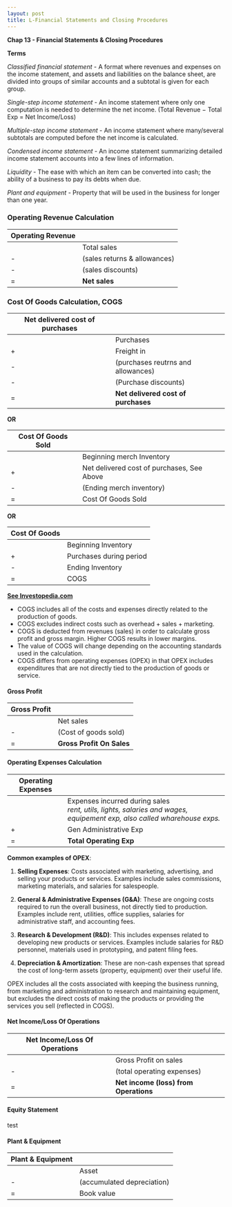```yaml
---
layout: post
title: L-Financial Statements and Closing Procedures
--- 
```


**Chap 13 - Financial Statements & Closing Procedures**

**Terms**

*Classified financial statement* - A format where revenues and expenses on the income statement, and assets and liabilities on the balance sheet, are divided into groups of similar accounts and a subtotal is given for each group.

*Single-step income statement* - An income statement where only one computation is needed to determine the net income. (Total Revenue − Total Exp = Net Income/Loss)

*Multiple-step income statement* - An income statement where many/several subtotals are computed before the net income is calculated.

*Condensed income statement* - An income statement summarizing detailed income statement accounts into a few lines of information.

*Liquidity* - The ease with which an item can be converted into cash; the ability of a business to pay its debts when due.

*Plant and equipment* - Property that will be used in the business for longer than one year.


### Operating Revenue Calculation

|Operating Revenue||
|-|:-|
||Total sales|
|-|(sales returns & allowances)|
|-|(sales discounts)|
|=|**Net sales**|


### Cost Of Goods Calculation, COGS

|Net delivered cost of purchases||
|-|:-|
||Purchases|
|+|Freight in|
|-|(purchases reutrns and allowances)|
|-|(Purchase discounts)|
|=|**Net delivered cost of purchases**|

**OR**

|Cost Of Goods Sold||
|-|:-|
||Beginning merch Inventory|
|+|Net delivered cost of purchases, See Above|
|-|(Ending merch inventory)|
|=|Cost Of Goods Sold|

**OR**

|Cost Of Goods||
|-|:-|
||Beginning Inventory|
|+|Purchases during period|
|-|Ending Inventory|
|=|COGS|

[**See Investopedia.com**](https://www.investopedia.com/terms/c/cogs.asp#toc-formula-and-calculation-of-cost-of-goods-sold-cogs)
- COGS includes all of the costs and expenses directly related to the production of goods.
- COGS excludes indirect costs such as overhead + sales + marketing.
- COGS is deducted from revenues (sales) in order to calculate gross profit and gross margin. Higher COGS results in lower margins.
- The value of COGS will change depending on the accounting standards used in the calculation.
- COGS differs from operating expenses (OPEX) in that OPEX includes expenditures that are not directly tied to the production of goods or service.


#### Gross Profit

|Gross Profit||
|-|:-|
||Net sales|
|-|(Cost of goods sold)|
|=|**Gross Profit On Sales**|


#### Operating Expenses Calculation

|Operating Expenses||
|-|:-|
||Expenses incurred during sales<br>*rent, utils, lights, salaries and wages, equipement exp, also called wharehouse exps.*|
|+|Gen Administrative Exp|
|=|**Total Operating Exp**|

**Common examples of OPEX**:

1. **Selling Expenses**: Costs associated with marketing, advertising, and selling your products or services. Examples include sales commissions, marketing materials, and salaries for salespeople.
   
2. **General & Administrative Expenses (G&A)**: These are ongoing costs required to run the overall business, not directly tied to production. Examples include rent, utilities, office supplies, salaries for administrative staff, and accounting fees.

3. **Research & Development (R&D)**: This includes expenses related to developing new products or services. Examples include salaries for R&D personnel, materials used in prototyping, and patent filing fees.

4. **Depreciation & Amortization**: These are non-cash expenses that spread the cost of long-term assets (property, equipment) over their useful life.

OPEX includes all the costs associated with keeping the business running, from marketing and administration to research and maintaining equipment, but excludes the direct costs of making the products or providing the services you sell (reflected in COGS).


#### Net Income/Loss Of Operations

|Net Income/Loss Of Operations||
|-|:-|
||Gross Profit on sales|
|-|(total operating expenses)
|=|**Net income (loss) from Operations**|


#### Equity Statement

test


#### Plant & Equipment

|Plant & Equipment||
|-|:-|
||Asset|
|-|(accumulated depreciation)|
|=|Book value|






